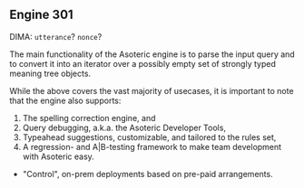 ## Engine 301

DIMA: `utterance`? `nonce`?

The main functionality of the Asoteric engine is to parse the input query and to convert it into an iterator over a possibly empty set of strongly typed meaning tree objects.

While the above covers the vast majority of usecases, it is important to note that the engine also supports:

1. The spelling correction engine, and
2. Query debugging, a.k.a. the Asoteric Developer Tools,
3. Typeahead suggestions, customizable, and tailored to the rules set,
4. A regression- and A|B-testing framework to make team development with Asoteric easy.

- "Control", on-prem deployments based on pre-paid arrangements.
